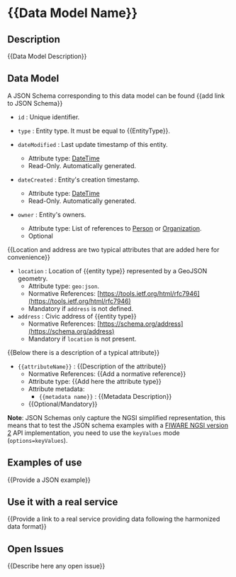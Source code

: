 # {{Data Model Name}}

## Description

{{Data Model Description}}

## Data Model

A JSON Schema corresponding to this data model can be found
{{add link to JSON Schema}}

-   `id` : Unique identifier.

-   `type` : Entity type. It must be equal to {{EntityType}}.

-   `dateModified` : Last update timestamp of this entity.

    -   Attribute type: [DateTime](https://schema.org/DateTime)
    -   Read-Only. Automatically generated.

-   `dateCreated` : Entity's creation timestamp.

    -   Attribute type: [DateTime](https://schema.org/DateTime)
    -   Read-Only. Automatically generated.

-   `owner` : Entity's owners.
    -   Attribute type: List of references to [Person](http://schema.org/Person)
        or [Organization](https://schema.org/Organization).
    -   Optional

{{Location and address are two typical attributes that are added here for convenience}}

-   `location` : Location of {{entity type}} represented by a GeoJSON geometry.
    -   Attribute type: `geo:json`.
    -   Normative References:
        [https://tools.ietf.org/html/rfc7946](https://tools.ietf.org/html/rfc7946)
    -   Mandatory if `address` is not defined.
-   `address` : Civic address of {{entity type}}
    -   Normative References:
        [https://schema.org/address](https://schema.org/address)
    -   Mandatory if `location` is not present.

{{Below there is a description of a typical attribute}}

-   `{{attributeName}}` : {{Description of the attribute}}
    -   Normative References: {{Add a normative reference}}
    -   Attribute type: {{Add here the attribute type}}
    -   Attribute metadata:
        -   `{{metadata name}}` : {{Metadata Description}}
    -   {{Optional/Mandatory}}

**Note**: JSON Schemas only capture the NGSI simplified representation, this
means that to test the JSON schema examples with a
[FIWARE NGSI version 2](http://fiware.github.io/specifications/ngsiv2/stable)
API implementation, you need to use the `keyValues` mode (`options=keyValues`).

## Examples of use

{{Provide a JSON example}}

## Use it with a real service

{{Provide a link to a real service providing data following the harmonized data format}}

## Open Issues

{{Describe here any open issue}}

